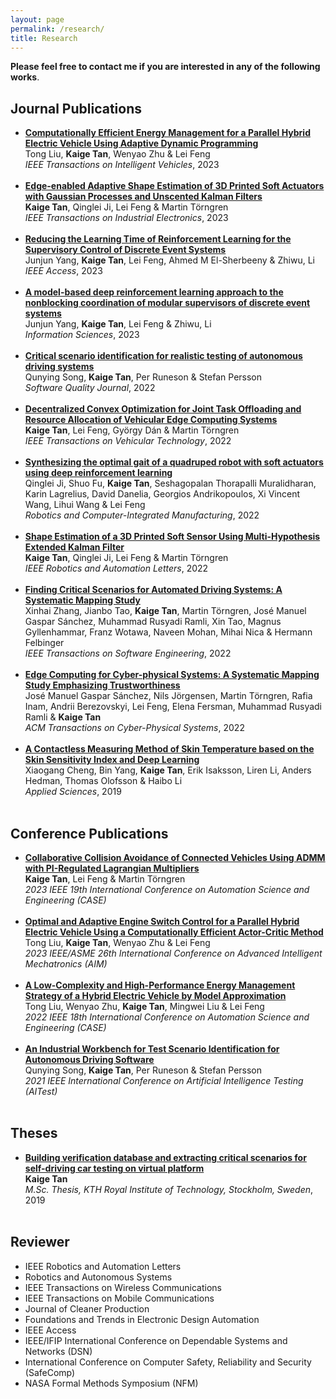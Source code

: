 ```yaml
---
layout: page
permalink: /research/
title: Research
---
```


<b>Please feel free to contact me if you are interested in any of the following works</b>.

<h2>Journal Publications</h2>
<ul>
	<li>
		<a href="https://ieeexplore.ieee.org/document/10149522"><b>Computationally Efficient Energy Management for a Parallel Hybrid Electric Vehicle Using Adaptive Dynamic Programming</b><br></a>
		Tong Liu, <b>Kaige Tan</b>, Wenyao Zhu & Lei Feng<br>
		<i>IEEE Transactions on Intelligent Vehicles</i>, 2023<br>
	</li><br>
	<li>
		<a href="https://ieeexplore.ieee.org/document/10113847"><b>Edge-enabled Adaptive Shape Estimation of 3D Printed Soft Actuators with Gaussian Processes and Unscented Kalman Filters</b><br></a>
		<b>Kaige Tan</b>, Qinglei Ji, Lei Feng & Martin Törngren<br>
		<i>IEEE Transactions on Industrial Electronics</i>, 2023<br>
	</li><br>
	<li>
		<a href="https://ieeexplore.ieee.org/document/10149832"><b>Reducing the Learning Time of Reinforcement Learning for the Supervisory Control of Discrete Event Systems</b><br></a>
		Junjun Yang, <b>Kaige Tan</b>, Lei Feng, Ahmed M El-Sherbeeny & Zhiwu, Li<br>
		<i>IEEE Access</i>, 2023<br>
	</li><br>
	<li>
		<a href="https://www.sciencedirect.com/science/article/pii/S0020025523002256?via%3Dihub"><b>A model-based deep reinforcement learning approach to the nonblocking coordination of modular supervisors of discrete event systems</b><br></a>
		Junjun Yang, <b>Kaige Tan</b>, Lei Feng & Zhiwu, Li<br>
		<i>Information Sciences</i>, 2023<br>
	</li><br>
	<li>
		<a href="https://link.springer.com/article/10.1007/s11219-022-09604-2"><b>Critical scenario identification for realistic testing of autonomous driving systems</b><br></a>
		Qunying Song, <b>Kaige Tan</b>, Per Runeson & Stefan Persson<br>
		<i>Software Quality Journal</i>, 2022<br>
	</li><br>
	<li>
		<a href="https://ieeexplore.ieee.org/document/9852713"><b>Decentralized Convex Optimization for Joint Task Offloading and Resource Allocation of Vehicular Edge Computing Systems</b><br></a>
		<b>Kaige Tan</b>, Lei Feng, György Dán & Martin Törngren<br>
		<i>IEEE Transactions on Vehicular Technology</i>, 2022<br>
	</li><br>
	<li>
		<a href="https://www.sciencedirect.com/science/article/pii/S0736584522000692?via%3Dihub"><b>Synthesizing the optimal gait of a quadruped robot with soft actuators using deep reinforcement learning</b><br></a>
		Qinglei Ji, Shuo Fu, <b>Kaige Tan</b>, Seshagopalan Thorapalli Muralidharan, Karin Lagrelius, David Danelia, Georgios Andrikopoulos, Xi Vincent Wang, Lihui Wang & Lei Feng<br>
		<i>Robotics and Computer-Integrated Manufacturing</i>, 2022<br>
	</li><br>
	<li>
		<a href="https://ieeexplore.ieee.org/document/9813396"><b>Shape Estimation of a 3D Printed Soft Sensor Using Multi-Hypothesis Extended Kalman Filter</b><br></a>
		<b>Kaige Tan</b>, Qinglei Ji, Lei Feng & Martin Törngren<br>
		<i>IEEE Robotics and Automation Letters</i>, 2022<br>
	</li><br>
	<li>
		<a href="https://ieeexplore.ieee.org/document/9763411"><b>Finding Critical Scenarios for Automated Driving Systems: A Systematic Mapping Study</b><br></a>
		Xinhai Zhang, Jianbo Tao, <b>Kaige Tan</b>, Martin Törngren, José Manuel Gaspar Sánchez, Muhammad Rusyadi Ramli, Xin Tao, Magnus Gyllenhammar, Franz Wotawa, Naveen Mohan, Mihai Nica & Hermann Felbinger<br>
		<i>IEEE Transactions on Software Engineering</i>, 2022<br>
	</li><br>
	<li>
		<a href="https://dl.acm.org/doi/10.1145/3539662"><b>Edge Computing for Cyber-physical Systems: A Systematic Mapping Study Emphasizing Trustworthiness</b><br></a>
		José Manuel Gaspar Sánchez, Nils Jörgensen, Martin Törngren, Rafia Inam, Andrii Berezovskyi, Lei Feng, Elena Fersman, Muhammad Rusyadi Ramli & <b>Kaige Tan</b><br>
		<i>ACM Transactions on Cyber-Physical Systems</i>, 2022<br>
	</li><br>
	<li>
		<a href="https://www.mdpi.com/2076-3417/9/7/1375"><b>A Contactless Measuring Method of Skin Temperature based on the Skin Sensitivity Index and Deep Learning</b><br></a>
		Xiaogang Cheng, Bin Yang, <b>Kaige Tan</b>, Erik Isaksson, Liren Li, Anders Hedman, Thomas Olofsson & Haibo Li<br>
		<i>Applied Sciences</i>, 2019<br>
	</li><br>
</ul>

<h2>Conference Publications</h2>
<ul>
	<li>
		<a href="https://ieeexplore.ieee.org/document/10260658"><b>Collaborative Collision Avoidance of Connected Vehicles Using ADMM with PI-Regulated Lagrangian Multipliers</b><br></a>
		<b>Kaige Tan</b>, Lei Feng & Martin Törngren<br>
		<i>2023 IEEE 19th International Conference on Automation Science and Engineering (CASE)</i><br>
	</li><br>
	<li>
		<a href="https://ieeexplore.ieee.org/document/10196276"><b>Optimal and Adaptive Engine Switch Control for a Parallel Hybrid Electric Vehicle Using a Computationally Efficient Actor-Critic Method</b><br></a>
		Tong Liu, <b>Kaige Tan</b>, Wenyao Zhu & Lei Feng<br>
		<i>2023 IEEE/ASME 26th International Conference on Advanced Intelligent Mechatronics (AIM)</i><br>
	</li><br>
	<li>
		<a href="https://ieeexplore.ieee.org/document/9926717"><b>A Low-Complexity and High-Performance Energy Management Strategy of a Hybrid Electric Vehicle by Model Approximation</b><br></a>
		Tong Liu, Wenyao Zhu, <b>Kaige Tan</b>, Mingwei Liu & Lei Feng<br>
		<i>2022 IEEE 18th International Conference on Automation Science and Engineering (CASE)</i><br>
	</li><br>
	<li>
		<a href="https://ieeexplore.ieee.org/document/9564354"><b>An Industrial Workbench for Test Scenario Identification for Autonomous Driving Software</b><br></a>
		Qunying Song, <b>Kaige Tan</b>, Per Runeson & Stefan Persson<br>
		<i>2021 IEEE International Conference on Artificial Intelligence Testing (AITest)</i><br>
	</li><br>
</ul>

<h2>Theses</h2>
<ul>
	<li>
		<a href="https://www.diva-portal.org/smash/record.jsf?pid=diva2%3A1371198&dswid=-699"><b>Building verification database and extracting critical scenarios for self-driving car testing on virtual platform</b><br></a>
		<b>Kaige Tan</b><br>
		<i>M.Sc. Thesis, KTH Royal Institute of Technology, Stockholm, Sweden</i>, 2019<br>
	</li><br>
</ul>

<h2>Reviewer</h2>
<ul>
	<li>IEEE Robotics and Automation Letters</li>
	<li>Robotics and Autonomous Systems</li>
	<li>IEEE Transactions on Wireless Communications</li>
	<li>IEEE Transactions on Mobile Communications</li>
	<li>Journal of Cleaner Production</li>
	<li>Foundations and Trends in Electronic Design Automation</li>
	<li>IEEE Access</li>
	<li>IEEE/IFIP International Conference on Dependable Systems and Networks (DSN)</li>
	<li>International Conference on Computer Safety, Reliability and Security (SafeComp)</li>
	<li>NASA Formal Methods Symposium (NFM)</li>
</ul>